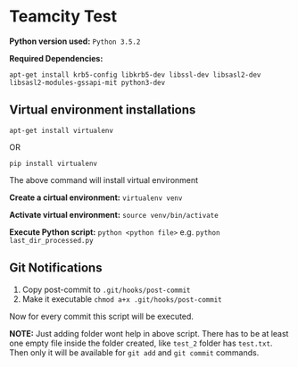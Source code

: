 # Teamcity Test

**Python version used:** `Python 3.5.2`

**Required Dependencies:**

`apt-get install krb5-config libkrb5-dev libssl-dev libsasl2-dev libsasl2-modules-gssapi-mit python3-dev`

## Virtual environment installations

`apt-get install virtualenv`

OR

`pip install virtualenv`

The above command will install virtual environment

**Create a cirtual environment:** `virtualenv venv`

**Activate virtual environment:** `source venv/bin/activate`

**Execute Python script:** `python <python file>` e.g. `python last_dir_processed.py`


## Git Notifications
1. Copy post-commit to `.git/hooks/post-commit`
2. Make it executable  `chmod a+x .git/hooks/post-commit`

Now for every commit this script will be executed.

**NOTE:** Just adding folder wont help in above script. There has to be at least one
empty file inside the folder created, like `test_2` folder has `test.txt`. Then
only it will be available for `git add` and `git commit` commands.





